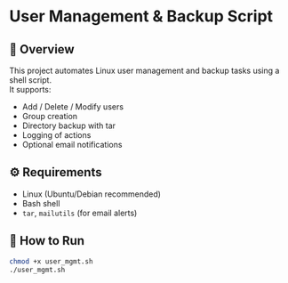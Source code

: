 # User Management & Backup Script

## 📌 Overview
This project automates Linux user management and backup tasks using a shell script.  
It supports:
- Add / Delete / Modify users
- Group creation
- Directory backup with tar
- Logging of actions
- Optional email notifications

## ⚙️ Requirements
- Linux (Ubuntu/Debian recommended)
- Bash shell
- `tar`, `mailutils` (for email alerts)

## 🚀 How to Run
```bash
chmod +x user_mgmt.sh
./user_mgmt.sh

